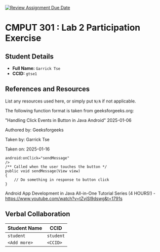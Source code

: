 [![Review Assignment Due Date](https://classroom.github.com/assets/deadline-readme-button-22041afd0340ce965d47ae6ef1cefeee28c7c493a6346c4f15d667ab976d596c.svg)](https://classroom.github.com/a/4btn9xaF)
# CMPUT 301 : Lab 2 Participation Exercise

## Student Details

- **Full Name:** `Garrick Tse`
- **CCID:** `gtse1`

## References and Resources

List any resources used here, or simply put `N/A` if not applicable.

The following function format is taken from geeksforgeeks.org: 

"Handling Click Events in Button in Java Android" 2025-01-06 

Authored by: Geeksforgeeks 

Taken by:  Garrick Tse 

Taken on: 2025-01-16 

```
android:onClick="sendMessage" 
/>
/** Called when the user touches the button */
public void sendMessage(View view)
{
    // Do something in response to button click
}
```

Android App Development in Java All-in-One Tutorial Series (4 HOURS!) - https://www.youtube.com/watch?v=tZvjSl9dswg&t=1791s

## Verbal Collaboration

| Student Name | CCID      |
| ------------ | --------- |
| `student`    | `student` |
| `<Add more>` | `<CCID>`  |
